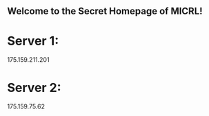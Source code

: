## Welcome to the Secret Homepage of MICRL!
# Server 1:
175.159.211.201
# Server 2:
175.159.75.62







